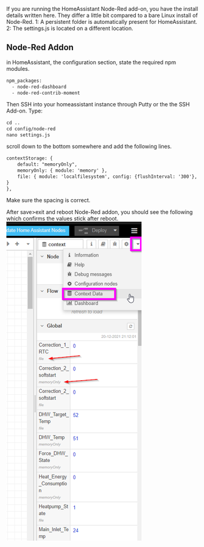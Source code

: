 If you are running the HomeAssistant Node-Red add-on, you have the install details written here. They differ a little bit compared to a bare Linux install of Node-Red. 
1: A persistent folder is automatically present for HomeAssistant.
2: The settings.js is located on a different location. 

## Node-Red Addon

in HomeAssistant, the configuration section, state the required npm modules.
```
npm_packages:
  - node-red-dashboard
  - node-red-contrib-moment
```

Then SSH into your homeassistant instance through Putty or the the SSH Add-on.
Type:
```
cd ..
cd config/node-red
nano settings.js
```

scroll down to the bottom somewhere and add the following lines. 
```
contextStorage: {
	default: "memoryOnly",
	memoryOnly: { module: 'memory' },
	file: { module: 'localfilesystem', config: {flushInterval: '300'}, }
},
```
Make sure the spacing is correct.

After save>exit and reboot Node-Red addon, you should see the following which confirms the values stick after reboot.
![](https://github.com/edterbak/NodeRed_Heishamon_control/blob/main/HomeAssistant/ha2.png?raw=true)
